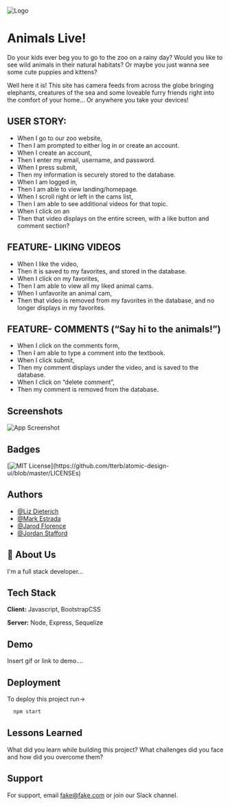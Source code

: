 ![Logo](https://dev-to-uploads.s3.amazonaws.com/uploads/articles/th5xamgrr6se0x5ro4g6.png)


# Animals Live!
  
Do your kids ever beg you to go to the zoo on a rainy day?
Would you like to see wild animals in their natural habitats?
Or maybe you just wanna see some cute puppies and kittens?

Well here it is! This site has camera feeds from across the globe 
bringing elephants, creatures of the sea and some loveable furry friends
right into the comfort of your home... Or anywhere you take your devices!



## USER STORY:

* When I go to our zoo website,
* Then I am prompted to either log in or create an account.
* When I create an account,
* Then I enter my email, username, and password.
* When I press submit,
* Then my information is securely stored to the database.
* When I am logged in,
* Then I am able to view landing/homepage.
* When I scroll right or left in the cams list,
* Then I am able to see additional videos for that topic.
* When I click on an
* Then that video displays on the entire screen, with a like button and comment section?
## FEATURE- LIKING VIDEOS
* When I like the video,
* Then it is saved to my favorites, and stored in the database.
* When I click on my favorites,
* Then I am able to view all my liked animal cams.
* When I unfavorite an animal cam,
* Then that video is removed from my favorites in the database, and no longer displays in my favorites.
## FEATURE- COMMENTS (“Say hi to the animals!”)
* When I click on the comments form,
* Then I am able to type a comment into the textbook.
* When I click submit,
* Then my comment displays under the video, and is saved to the database.
* When I click on “delete comment”,
* Then my comment is removed from the database.
## Screenshots

![App Screenshot](https://via.placeholder.com/468x300?text=App+Screenshot+Here)


## Badges



[![MIT License](https://img.shields.io/apm/l/atomic-design-ui.svg?)](https://github.com/tterb/atomic-design-ui/blob/master/LICENSEs)



## Authors

- [@Liz Dieterich](https://github.com/dieterichelizabeth)
- [@Mark Estrada](https://github.com/hmarkestrad)
- [@Jarod Florence](https://www.github.com/JFlo1981)
- [@Jordan Stafford](https://github.com/jowstafford)


## 🚀 About Us
I'm a full stack developer...


## Tech Stack

**Client:** Javascript, BootstrapCSS

**Server:** Node, Express, Sequelize


## Demo

Insert gif or link to demo....


## Deployment

To deploy this project run->

```bash
  npm start
```


## Lessons Learned

What did you learn while building this project? What challenges did you face and how did you overcome them?


## Support

For support, email fake@fake.com or join our Slack channel.

